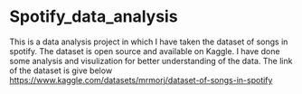 # Spotify_data_analysis
This is a data analysis project in which I have taken the dataset of songs in spotify. The dataset is open source and available on Kaggle.
I have done some analysis and visulization for better understanding of the data.
The link of the dataset is give below
https://www.kaggle.com/datasets/mrmorj/dataset-of-songs-in-spotify
